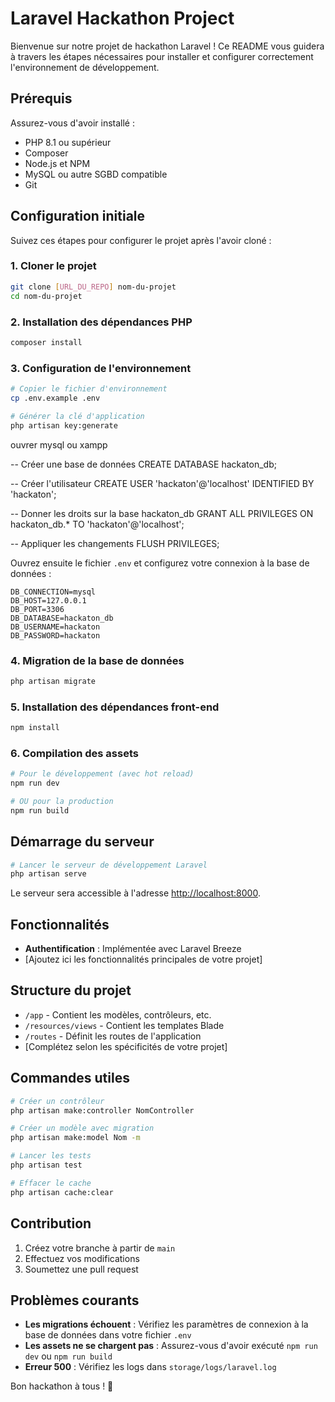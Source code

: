 # Laravel Hackathon Project

Bienvenue sur notre projet de hackathon Laravel ! Ce README vous guidera à travers les étapes nécessaires pour installer et configurer correctement l'environnement de développement.

## Prérequis

Assurez-vous d'avoir installé :
- PHP 8.1 ou supérieur
- Composer
- Node.js et NPM
- MySQL ou autre SGBD compatible
- Git

## Configuration initiale

Suivez ces étapes pour configurer le projet après l'avoir cloné :

### 1. Cloner le projet

```bash
git clone [URL_DU_REPO] nom-du-projet
cd nom-du-projet
```

### 2. Installation des dépendances PHP

```bash
composer install
```

### 3. Configuration de l'environnement

```bash
# Copier le fichier d'environnement
cp .env.example .env

# Générer la clé d'application
php artisan key:generate
```
ouvrer mysql ou xampp

-- Créer une base de données
CREATE DATABASE hackaton_db;

-- Créer l'utilisateur
CREATE USER 'hackaton'@'localhost' IDENTIFIED BY 'hackaton';

-- Donner les droits sur la base hackaton_db
GRANT ALL PRIVILEGES ON hackaton_db.* TO 'hackaton'@'localhost';

-- Appliquer les changements
FLUSH PRIVILEGES;


Ouvrez ensuite le fichier `.env` et configurez votre connexion à la base de données :

```
DB_CONNECTION=mysql
DB_HOST=127.0.0.1
DB_PORT=3306
DB_DATABASE=hackaton_db
DB_USERNAME=hackaton
DB_PASSWORD=hackaton
```

### 4. Migration de la base de données

```bash
php artisan migrate
```

### 5. Installation des dépendances front-end

```bash
npm install
```

### 6. Compilation des assets

```bash
# Pour le développement (avec hot reload)
npm run dev

# OU pour la production
npm run build
```

## Démarrage du serveur

```bash
# Lancer le serveur de développement Laravel
php artisan serve
```

Le serveur sera accessible à l'adresse [http://localhost:8000](http://localhost:8000).

## Fonctionnalités

- **Authentification** : Implémentée avec Laravel Breeze
- [Ajoutez ici les fonctionnalités principales de votre projet]

## Structure du projet

- `/app` - Contient les modèles, contrôleurs, etc.
- `/resources/views` - Contient les templates Blade
- `/routes` - Définit les routes de l'application
- [Complétez selon les spécificités de votre projet]

## Commandes utiles

```bash
# Créer un contrôleur
php artisan make:controller NomController

# Créer un modèle avec migration
php artisan make:model Nom -m

# Lancer les tests
php artisan test

# Effacer le cache
php artisan cache:clear
```

## Contribution

1. Créez votre branche à partir de `main`
2. Effectuez vos modifications
3. Soumettez une pull request

## Problèmes courants

- **Les migrations échouent** : Vérifiez les paramètres de connexion à la base de données dans votre fichier `.env`
- **Les assets ne se chargent pas** : Assurez-vous d'avoir exécuté `npm run dev` ou `npm run build`
- **Erreur 500** : Vérifiez les logs dans `storage/logs/laravel.log`

Bon hackathon à tous ! 🚀